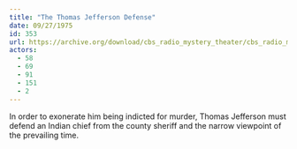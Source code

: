 ```yaml
---
title: "The Thomas Jefferson Defense"
date: 09/27/1975
id: 353
url: https://archive.org/download/cbs_radio_mystery_theater/cbs_radio_mystery_theater-0351-0400.zip/cbs_radio_mystery_theater-0351-0400%2Fcbsrmt_0353_the_thomas_jefferson_defense.mp3
actors:
  - 58
  - 69
  - 91
  - 151
  - 2
---
```

In order to exonerate him being indicted for murder, Thomas Jefferson must defend an Indian chief from the county sheriff and the narrow viewpoint of the prevailing time.